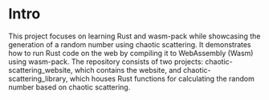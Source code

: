 # Intro

This project focuses on learning Rust and wasm-pack while showcasing the generation of a random number using chaotic scattering. It demonstrates how to run Rust code on the web by compiling it to WebAssembly (Wasm) using wasm-pack.
The repository consists of two projects: chaotic-scattering_website, which contains the website, and chaotic-scattering_library, which houses Rust functions for calculating the random number based on chaotic scattering.
